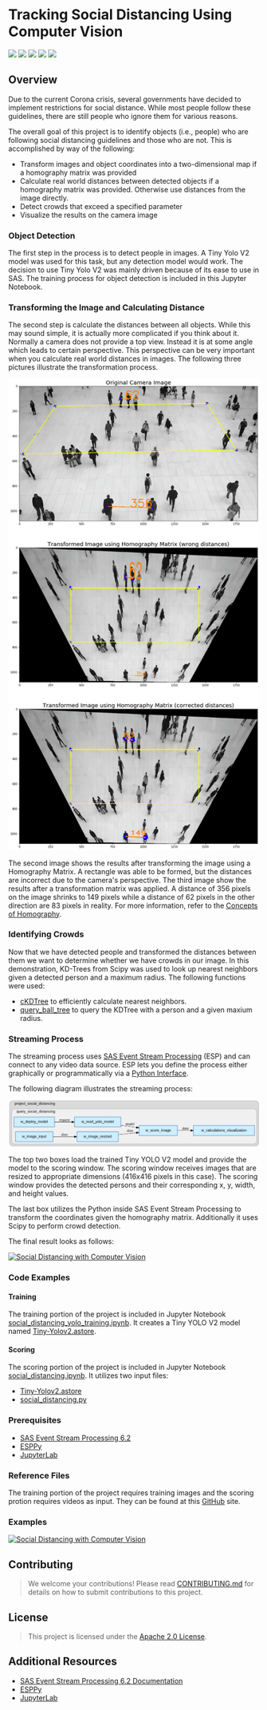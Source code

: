 # Tracking Social Distancing Using Computer Vision

<img src="https://img.shields.io/badge/Category-Computer Vision-blue"> <img src="https://img.shields.io/badge/Sub--Category-Object Detection-yellowgreen"> <img src="https://img.shields.io/badge/Difficulty-Intermediate-yellow"> <img src="https://img.shields.io/badge/Analytical%20Method-YOLO-brightgreen"> <img src="https://img.shields.io/badge/Updated-May 2020-orange">

## Overview

Due to the current Corona crisis, several governments have decided to implement restrictions for social distance. While most people follow these guidelines, there are still people who ignore them for various reasons.

The overall goal of this project is to identify objects (i.e., people) who are following social distancing guidelines and those who are not. This is accomplished by way of the following:

*  Transform images and object coordinates into a two-dimensional map if a homography matrix was provided
*  Calculate real world distances between detected objects if a homography matrix was provided. Otherwise use distances from the image directly.
*  Detect crowds that exceed a specified parameter
*  Visualize the results on the camera image

### Object Detection

The first step in the process is to detect people in images. A Tiny Yolo V2 model was used for this task, but any detection model would work. The decision to use Tiny Yolo V2 was mainly driven because of its ease to use in SAS. The training process for object detection is included in this Jupyter Notebook.

### Transforming the Image and Calculating Distance

The second step is calculate the distances between all objects. While this may sound simple, it is actually more complicated if you think about it. Normally a camera does not provide a top view. Instead it is at some angle which leads to certain perspective. This perspective can be very important when you calculate real world distances in images. The following three pictures illustrate the transformation process.

![](images/1_qp7Qkse7hgUZ0un0LixdYg.png)

The second image shows the results after transforming the image using a Homography Matrix. A rectangle was able to be formed, but the distances are incorrect due to the camera's perspective. The third image show the results after a transformation matrix was applied. A distance of 356 pixels on the image shrinks to 149 pixels while a distance of 62 pixels in the other direction are 83 pixels in reality. For more information, refer to the [Concepts of Homography](https://docs.opencv.org/master/d9/dab/tutorial_homography.html).

### Identifying Crowds

Now that we have detected people and transformed the distances between them we want to determine whether we have crowds in our image. In this demonstration, KD-Trees from Scipy was used to look up  nearest neighbors given a detected person and a maximum radius. The following functions were used:

* [cKDTree](https://docs.scipy.org/doc/scipy/reference/generated/scipy.spatial.cKDTree.html) to efficiently calculate nearest neighbors.
* [query_ball_tree](https://docs.scipy.org/doc/scipy/reference/generated/scipy.spatial.cKDTree.query_ball_tree.html#scipy.spatial.cKDTree.query_ball_tree) to query the KDTree with a person and a given maxium radius.

### Streaming Process

The streaming process uses [SAS Event Stream Processing](https://www.sas.com/en_us/software/event-stream-processing.html) (ESP) and can connect to any video data source. ESP lets you define the process either graphically or programmatically via a [Python Interface](https://github.com/sassoftware/python-esppy).

The following diagram illustrates the streaming process:

![](images/1_WFBzWNoZTayNF9F7RrgWGg.png)

The top two boxes load the trained Tiny YOLO V2 model and provide the model to the scoring window. The scoring window receives images that are resized to appropriate dimensions (416x416 pixels in this case). The scoring window provides the detected persons and their corresponding x, y, width, and height values.

The last box utilizes the Python inside SAS Event Stream Processing to transform the coordinates given the homography matrix. Additionally it uses Scipy to perform crowd detection.

The final result looks as follows:

[![Social Distancing with Computer Vision](https://img.youtube.com/vi/HnE9gC_ui4E/0.jpg)](https://www.youtube.com/watch?v=HnE9gC_ui4E)

### Code Examples

#### Training

The training portion of the project is included in Jupyter Notebook [social_distancing_yolo_training.ipynb](files/training/social_distancing_yolo_training.ipynb). It creates a Tiny YOLO V2 model named [Tiny-Yolov2.astore](files/training/Tiny-Yolov2.astore).

#### Scoring

The scoring portion of the project is included in Jupyter Notebook [social_distancing.ipynb](files/training/social_distancing.ipynb). It utilizes two input files:

* [Tiny-Yolov2.astore](files/training/Tiny-Yolov2.astore)
* [social_distancing.py](files/scoring/social_distancing.py)

### Prerequisites

* [SAS Event Stream Processing 6.2](https://go.documentation.sas.com/?cdcId=espcdc&cdcVersion=6.2&docsetId=espov&docsetTarget=home.htm&locale=en)
* [ESPPy](https://github.com/sassoftware/python-esppy)
* [JupyterLab](https://jupyter.org/)


### Reference Files

The training portion of the project requires training images and the scoring protion requires videos as input. They can be found at this [GitHub](https://github.com/Mentos05/SAS_DeepLearning/tree/master/Social%20Distancing%20Demo) site.  

### Examples

[![Social Distancing with Computer Vision](https://img.youtube.com/vi/HnE9gC_ui4E/0.jpg)](https://www.youtube.com/watch?v=HnE9gC_ui4E)

## Contributing

> We welcome your contributions! Please read [CONTRIBUTING.md](CONTRIBUTING.md) for details on how to submit contributions to this project. 

## License

> This project is licensed under the [Apache 2.0 License](LICENSE).

## Additional Resources

* [SAS Event Stream Processing 6.2 Documentation](https://go.documentation.sas.com/?cdcId=espcdc&cdcVersion=6.2&docsetId=espov&docsetTarget=home.htm&locale=en)
* [ESPPy](https://github.com/sassoftware/python-esppy)
* [JupyterLab](https://jupyter.org/)

